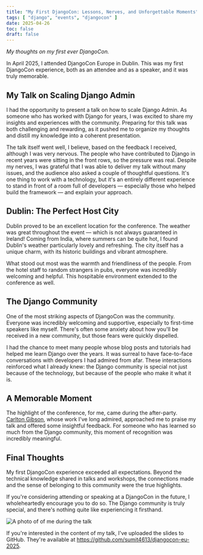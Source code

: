 ```yaml
---
title: "My First DjangoCon: Lessons, Nerves, and Unforgettable Moments"
tags: [ "django", "events", "djangocon" ]
date: 2025-04-26
toc: false
draft: false
---
```


_My thoughts on my first ever DjangoCon._

In April 2025, I attended DjangoCon Europe in Dublin. This was my first DjangoCon experience, both as an attendee and as
a speaker, and it was truly memorable.

## My Talk on Scaling Django Admin

I had the opportunity to present a talk on how to scale Django Admin. As someone who has worked with Django for years, I
was excited to share my insights and experiences with the community. Preparing for this talk was both challenging and
rewarding, as it pushed me to organize my thoughts and distill my knowledge into a coherent presentation.

The talk itself went well, I believe, based on the feedback I received, although I was very nervous. The people who have
contributed to Django in recent years were sitting in the front rows, so the pressure was real. Despite my nerves, I was
grateful that I was able to deliver my talk without many issues, and the audience also asked a couple of thoughtful
questions. It's one thing to work with a technology, but it's an entirely different experience to stand in front of a
room full of developers — especially those who helped build the framework — and explain your approach.

## Dublin: The Perfect Host City

Dublin proved to be an excellent location for the conference. The weather was great throughout the event — which is not
always guaranteed in Ireland! Coming from India, where summers can be quite hot, I found Dublin's weather particularly
lovely and refreshing. The city itself has a unique charm, with its historic buildings and vibrant atmosphere.

What stood out most was the warmth and friendliness of the people. From the hotel staff to random strangers in pubs,
everyone was incredibly welcoming and helpful. This hospitable environment extended to the conference as well.

## The Django Community

One of the most striking aspects of DjangoCon was the community. Everyone was incredibly welcoming and supportive,
especially to first-time speakers like myself. There's often some anxiety about how you'll be received in a new
community, but those fears were quickly dispelled.

I had the chance to meet many people whose blog posts and tutorials had helped me learn Django over the years. It was
surreal to have face-to-face conversations with developers I had admired from afar. These interactions reinforced what I
already knew: the Django community is special not just because of the technology, but because of the people who make it
what it is.

## A Memorable Moment

The highlight of the conference, for me, came during the after-party. <a href="https://noumenal.es/" target="_blank">
Carlton Gibson</a>, whose work I've long admired, approached me to praise my talk and offered some insightful feedback.
For someone who has learned so much from the Django community, this moment of recognition was incredibly meaningful.

## Final Thoughts

My first DjangoCon experience exceeded all expectations. Beyond the technical knowledge shared in talks and workshops,
the connections made and the sense of belonging to this community were the true highlights.

If you're considering attending or speaking at a DjangoCon in the future, I wholeheartedly encourage you to do so. The
Django community is truly special, and there's nothing quite like experiencing it firsthand.

![A photo of of me during the talk](../first_djangocon-media/talk.jpeg)

If you're interested in the content of my talk, I've uploaded the slides to GitHub. They're available
at <a href="https://github.com/sumit4613/djangocon-eu-2025" target="_blank">https://github.com/sumit4613/djangocon-eu-2025</a>.